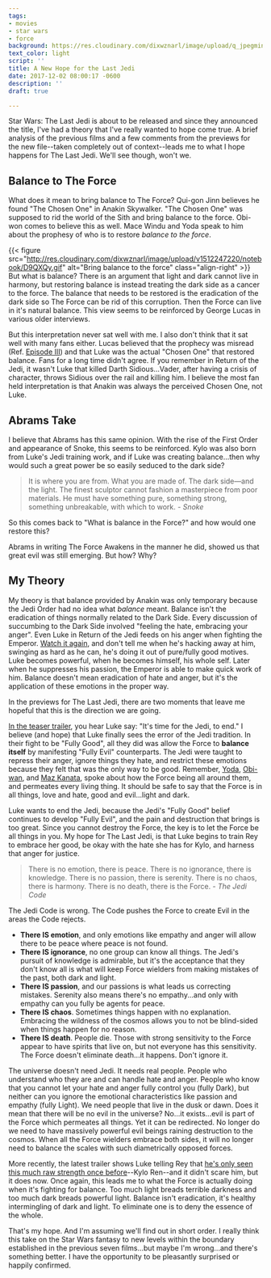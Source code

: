 ```yaml
---
tags:
- movies
- star wars
- force
background: https://res.cloudinary.com/dixwznarl/image/upload/q_jpegmini/notebook/star-wars-last-jedi-main.jpg
text_color: light
script: ''
title: A New Hope for the Last Jedi
date: 2017-12-02 08:00:17 -0600
description: ''
draft: true

---
```

Star Wars: The Last Jedi is about to be released and since they announced the title, I've had a theory that I've really wanted to hope come true.  A brief analysis of the previous films and a few comments from the previews for the new file--taken completely out of context--leads me to what I hope happens for The Last Jedi.  We'll see though, won't we.

## Balance to The Force

What does it mean to bring balance to The Force?  Qui-gon Jinn believes he found "The Chosen One" in Anakin Skywalker.  "The Chosen One" was supposed to rid the world of the Sith and bring balance to the force.  Obi-won comes to believe this as well.  Mace Windu and Yoda speak to him about the prophesy of who is to restore _balance to the force_.

{{< figure src="http://res.cloudinary.com/dixwznarl/image/upload/v1512247220/notebook/D9QXQy.gif" alt="Bring balance to the force" class="align-right" >}}
But what is balance?  There is an argument that light and dark cannot live in harmony, but restoring balance is instead treating the dark side as a cancer to the force.  The balance that needs to be restored is the eradication of the dark side so The Force can be rid of this corruption.  Then the Force can live in it's natural balance.  This view seems to be reinforced by George Lucas in various older interviews.

But this interpretation never sat well with me.  I also don't think that it sat well with many fans either.  Lucas believed that the prophecy was misread (Ref. [Episode III](https://www.youtube.com/watch?v=r360LybT4Ec)) and that Luke was the actual "Chosen One" that restored balance.  Fans for a long time didn't agree.  If you remember in Return of the Jedi, it wasn't Luke that killed Darth Sidious...Vader, after having a crisis of character, throws Sidious over the rail and killing him.  I believe the most fan held interpretation is that Anakin was always the perceived Chosen One, not Luke.

## Abrams Take

I believe that Abrams has this same opinion.  With the rise of the First Order and appearance of Snoke, this seems to be reinforced.  Kylo was also born from Luke's Jedi training work, and if Luke was creating balance...then why would such a great power be so easily seduced to the dark side?

> It  is where you are from. What you are made of. The dark side—and the  light. The finest sculptor cannot fashion a masterpiece from poor  materials. He must have something pure, something strong, something  unbreakable, with which to work.
> <cite>- Snoke</cite>

So this comes back to "What is balance in the Force?" and how would one restore this?

Abrams in writing The Force Awakens in the manner he did, showed us that great evil was still emerging. But how? Why?

## My Theory

My theory is that balance provided by Anakin was only temporary because the Jedi Order had no idea what _balance_ meant.  Balance isn't the eradication of things normally related to the Dark Side.  Every discussion of succumbing to the Dark Side involved "feeling the hate, embracing your anger".  Even Luke in Return of the Jedi feeds on his anger when fighting the Emperor.  [Watch it again](https://youtu.be/U1MnMA0TzGI?t=3m56s "Luke Fights Vader"), and don't tell me when he's hacking away at him, swinging as hard as he can, he's doing it out of pure/fully good motives.  Luke becomes powerful, when he becomes himself, his whole self.  Later when he suppresses his passion, the Emperor is able to make quick work of him.  Balance doesn't mean eradication of hate and anger, but it's the application of these emotions in the proper way.

In the previews for The Last Jedi, there are two moments that leave me hopeful that this is the direction we are going.  

[In the teaser trailer](https://youtu.be/zB4I68XVPzQ?t=1m27s), you hear Luke say: "It's time for the Jedi, to end." I believe (and hope) that Luke finally sees the error of the Jedi tradition.  In their fight to be "Fully Good", all they did was allow the Force to **balance itself** by manifesting "Fully Evil" counterparts.  The Jedi were taught to repress their anger, ignore things they hate, and restrict these emotions because they felt that was the only way to be good.  Remember, [Yoda](https://youtu.be/HMUKGTkiWik?t=22s), [Obi-wan](https://youtu.be/RroB_8Lhogs), and [Maz Kanata](https://youtu.be/3Mrw6l9YiB0?t=53s), spoke about how the Force being all around them, and permeates every living thing.  It should be safe to say that the Force is in all things, love and hate, good and evil...light and dark.

Luke wants to end the Jedi, because the Jedi's "Fully Good" belief continues to develop "Fully Evil", and the pain and destruction that brings is too great. Since you cannot destroy the Force, the key is to let the Force be all things in you.  My hope for The Last Jedi, is that Luke begins to train Rey to embrace her good, be okay with the hate she has for Kylo, and harness that anger for justice.

> There is no emotion, there is peace.
> There is no ignorance, there is knowledge.
> There is no passion, there is serenity.
> There is no chaos, there is harmony.
> There is no death, there is the Force.
> <cite>- The Jedi Code</cite>

The Jedi Code is wrong.  The Code pushes the Force to create Evil in the areas the Code rejects.

* **There IS emotion**, and only emotions like empathy and anger will allow there to be peace where peace is not found.
* **There IS ignorance**, no one group can know all things.  The Jedi's pursuit of knowledge is admirable, but it's the acceptance that they don't know all is what will keep Force wielders from making mistakes of the past, both dark and light.
* **There IS passion**, and our passions is what leads us correcting mistakes. Serenity also means there's no empathy...and only with empathy can you fully be agents for peace.
* **There IS chaos**. Sometimes things happen with no explanation. Embracing the wildness of the cosmos allows you to not be blind-sided when things happen for no reason.
* **There IS death**.  People die.  Those with strong sensitivity to the Force appear to have spirits that live on, but not everyone has this sensitivity.  The Force doesn't eliminate death...it happens.  Don't ignore it.

The universe doesn't need Jedi.  It needs real people.  People who understand who they are and can handle hate and anger.  People who know that you cannot let your hate and anger fully control you (fully Dark), but neither can you ignore the emotional characteristics like passion and empathy (fully Light).  We need people that live in the dusk or dawn.  Does it mean that there will be no evil in the universe? No...it exists...evil is part of the Force which permeates all things.  Yet it can be redirected.  No longer do we need to have massively powerful evil beings raining destruction to the cosmos.  When all the Force wielders embrace both sides, it will no longer need to balance the scales with such diametrically opposed forces.

More recently, the latest trailer shows Luke telling Rey that [he's only seen this much raw strength once before]()--Kylo Ren--and it didn't scare him, but it does now.  Once again, this leads me to what the Force is actually doing when it's fighting for balance.  Too much light breads terrible darkness and too much dark breads powerful light.  Balance isn't eradication, it's healthy intermingling of dark and light.  To eliminate one is to deny the essence of the whole.

That's my hope.  And I'm assuming we'll find out in short order.  I really think this take on the Star Wars fantasy to new levels within the boundary established in the previous seven films...but maybe I'm wrong...and there's something better.  I have the opportunity to be pleasantly surprised or happily confirmed.